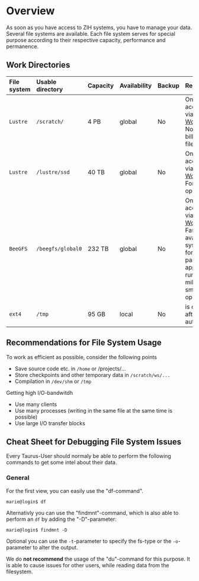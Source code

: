 # Overview

As soon as you have access to ZIH systems, you have to manage your data. Several file systems are
available. Each file system serves for special purpose according to their respective capacity,
performance and permanence.

## Work Directories

| File system | Usable directory  | Capacity | Availability | Backup | Remarks                                                                                                                                                         |
|:------------|:------------------|:---------|:-------------|:-------|:----------------------------------------------------------------------------------------------------------------------------------------------------------------|
| `Lustre`    | `/scratch/`       | 4 PB     | global       | No     | Only accessible via [Workspaces](workspaces.md). Not made for billions of files!                                                                                   |
| `Lustre`    | `/lustre/ssd`     | 40 TB    | global       | No     | Only accessible via [Workspaces](workspaces.md). For small I/O operations                                                                                          |
| `BeeGFS`    | `/beegfs/global0` | 232 TB   | global       | No     | Only accessible via [Workspaces](workspaces.md). Fastest available file system, only for large parallel applications running with millions of small I/O operations |
| `ext4`      | `/tmp`            | 95 GB    | local        | No     | is cleaned up after the job automatically  |

## Recommendations for File System Usage

To work as efficient as possible, consider the following points

- Save source code etc. in `/home` or /projects/...
- Store checkpoints and other temporary data in `/scratch/ws/...`
- Compilation in `/dev/shm` or `/tmp`

Getting high I/O-bandwitdh

- Use many clients
- Use many processes (writing in the same file at the same time is possible)
- Use large I/O transfer blocks

## Cheat Sheet for Debugging File System Issues

Every Taurus-User should normaly be able to perform the following commands to get some intel about
their data.

### General

For the first view, you can easily use the "df-command".

``` console
marie@login$ df
```

Alternativly you can use the "findmnt"-command, which is also able to perform an `df` by adding the
"-D"-parameter:

``` console
marie@login$ findmnt -D
```

Optional you can use the `-t`-parameter to specify the fs-type or the `-o`-parameter to alter the
output.

We do **not recommend** the usage of the "du"-command for this purpose.  It is able to cause issues
for other users, while reading data from the filesystem.

